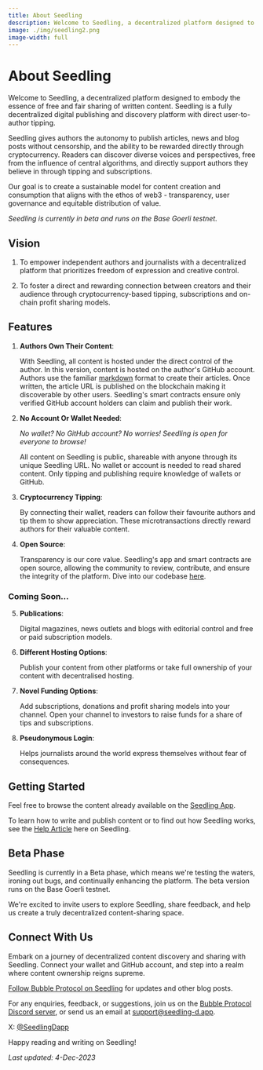 ```yaml
---
title: About Seedling
description: Welcome to Seedling, a decentralized platform designed to embody the essence of free and fair sharing of written content. Seedling is a fully decentralized digital publishing and discovery platform with direct user-to-author tipping.
image: ./img/seedling2.png
image-width: full
---
```

# About Seedling

Welcome to Seedling, a decentralized platform designed to embody the essence of free and fair sharing of written content. Seedling is a fully decentralized digital publishing and discovery platform with direct user-to-author tipping.  

Seedling gives authors the autonomy to publish articles, news and blog posts without censorship, and the ability to be rewarded directly through cryptocurrency.  Readers can discover diverse voices and perspectives, free from the influence of central algorithms, and directly support authors they believe in through tipping and subscriptions.

Our goal is to create a sustainable model for content creation and consumption that aligns with the ethos of web3 - transparency, user governance and equitable distribution of value.

*Seedling is currently in beta and runs on the Base Goerli testnet.*

## Vision

1. To empower independent authors and journalists with a
decentralized platform that prioritizes freedom of
expression and creative control.

2. To foster a direct and rewarding connection between
creators and their audience through cryptocurrency-based tipping, subscriptions and on-chain profit sharing
models.


## Features

1. **Authors Own Their Content**: 
   
   With Seedling, all content is hosted under the direct control of the author. In this version, content is hosted on the author's GitHub account. Authors use the familiar [markdown](https://docs.github.com/en/get-started/writing-on-github/getting-started-with-writing-and-formatting-on-github/basic-writing-and-formatting-syntax) format to create their articles. Once written, the article URL is published on the blockchain making it discoverable by other users.  Seedling's smart contracts ensure only verified GitHub account holders can claim and publish their work.

2. **No Account Or Wallet Needed**: 

   *No wallet? No GitHub account? No worries! Seedling is open for everyone to browse!* 
   
   All content on Seedling is public, shareable with anyone through its unique Seedling URL.  No wallet or account is needed to read shared content. Only tipping and publishing require knowledge of wallets or GitHub.
   
3. **Cryptocurrency Tipping**:
  
   By connecting their wallet, readers can follow their favourite authors and tip them to show appreciation.  These microtransactions directly reward authors for their valuable content.

4. **Open Source**:

   Transparency is our core value. Seedling's app and smart contracts are open source, allowing the community to review, contribute, and ensure the integrity of the platform. Dive into our codebase [here](https://github.com/Bubble-Protocol/seedling).

### Coming Soon...

5. **Publications**:

   Digital magazines, news outlets and blogs with editorial control and free or paid subscription models.

6. **Different Hosting Options**:

   Publish your content from other platforms or take full ownership of your content with decentralised hosting.

7. **Novel Funding Options**:

   Add subscriptions, donations and profit sharing models into your channel.  Open your channel to investors to raise funds for a share of tips and subscriptions.

8. **Pseudonymous Login**:

   Helps journalists around the world express themselves without fear of consequences.


## Getting Started

Feel free to browse the content already available on the [Seedling App](https://seedling-d.app).

To learn how to write and publish content or to find out how Seedling works, see the [Help Article](https://seedling-d.app/article/0xe190ea61cd19683e4b18fac89d2511de737dab598c6b7853531c94aa05a5119b) here on Seedling.

## Beta Phase

Seedling is currently in a Beta phase, which means we're testing the waters, ironing out bugs, and continually enhancing the platform. The beta version runs on the Base Goerli testnet.

We're excited to invite users to explore Seedling, share feedback, and help us create a truly decentralized content-sharing space.

## Connect With Us

Embark on a journey of decentralized content discovery and sharing with Seedling. Connect your wallet and GitHub account, and step into a realm where content ownership reigns supreme.

[Follow Bubble Protocol on Seedling](https://seedling-d.app/user/github/Bubble-Protocol) for updates and other blog posts.

For any enquiries, feedback, or suggestions, join us on the [Bubble Protocol Discord server](https://discord.gg/sSnvK5C), or send us an email at support@seedling-d.app.

X: [@SeedlingDapp](https://x.com/SeedlingDapp)

Happy reading and writing on Seedling!

_Last updated: 4-Dec-2023_





